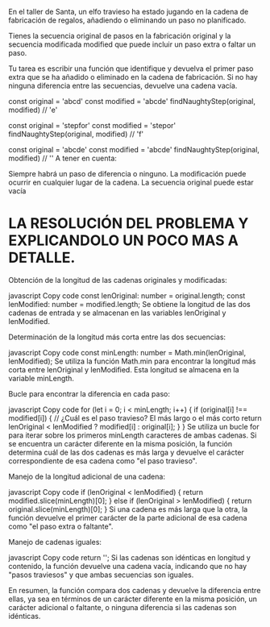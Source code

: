 En el taller de Santa, un elfo travieso ha estado jugando en la cadena de fabricación de regalos, añadiendo o eliminando un paso no planificado.

Tienes la secuencia original de pasos en la fabricación original y la secuencia modificada modified que puede incluir un paso extra o faltar un paso.

Tu tarea es escribir una función que identifique y devuelva el primer paso extra que se ha añadido o eliminado en la cadena de fabricación. Si no hay ninguna diferencia entre las secuencias, devuelve una cadena vacía.

const original = 'abcd'
const modified = 'abcde'
findNaughtyStep(original, modified) // 'e'

const original = 'stepfor'
const modified = 'stepor'
findNaughtyStep(original, modified) // 'f'

const original = 'abcde'
const modified = 'abcde'
findNaughtyStep(original, modified) // ''
A tener en cuenta:

Siempre habrá un paso de diferencia o ninguno.
La modificación puede ocurrir en cualquier lugar de la cadena.
La secuencia original puede estar vacía


# LA RESOLUCIÓN DEL PROBLEMA Y EXPLICANDOLO UN POCO MAS A DETALLE.

Obtención de la longitud de las cadenas originales y modificadas:

javascript
Copy code
const lenOriginal: number = original.length;
const lenModified: number = modified.length;
Se obtiene la longitud de las dos cadenas de entrada y se almacenan en las variables lenOriginal y lenModified.

Determinación de la longitud más corta entre las dos secuencias:

javascript
Copy code
const minLength: number = Math.min(lenOriginal, lenModified);
Se utiliza la función Math.min para encontrar la longitud más corta entre lenOriginal y lenModified. Esta longitud se almacena en la variable minLength.

Bucle para encontrar la diferencia en cada paso:

javascript
Copy code
for (let i = 0; i < minLength; i++) {
  if (original[i] !== modified[i]) {
    // ¿Cuál es el paso travieso? El más largo o el más corto
    return lenOriginal < lenModified ? modified[i] : original[i];
  }
}
Se utiliza un bucle for para iterar sobre los primeros minLength caracteres de ambas cadenas. Si se encuentra un carácter diferente en la misma posición, la función determina cuál de las dos cadenas es más larga y devuelve el carácter correspondiente de esa cadena como "el paso travieso".

Manejo de la longitud adicional de una cadena:

javascript
Copy code
if (lenOriginal < lenModified) {
  return modified.slice(minLength)[0];
} else if (lenOriginal > lenModified) {
  return original.slice(minLength)[0];
}
Si una cadena es más larga que la otra, la función devuelve el primer carácter de la parte adicional de esa cadena como "el paso extra o faltante".

Manejo de cadenas iguales:

javascript
Copy code
return '';
Si las cadenas son idénticas en longitud y contenido, la función devuelve una cadena vacía, indicando que no hay "pasos traviesos" y que ambas secuencias son iguales.

En resumen, la función compara dos cadenas y devuelve la diferencia entre ellas, ya sea en términos de un carácter diferente en la misma posición, un carácter adicional o faltante, o ninguna diferencia si las cadenas son idénticas.
